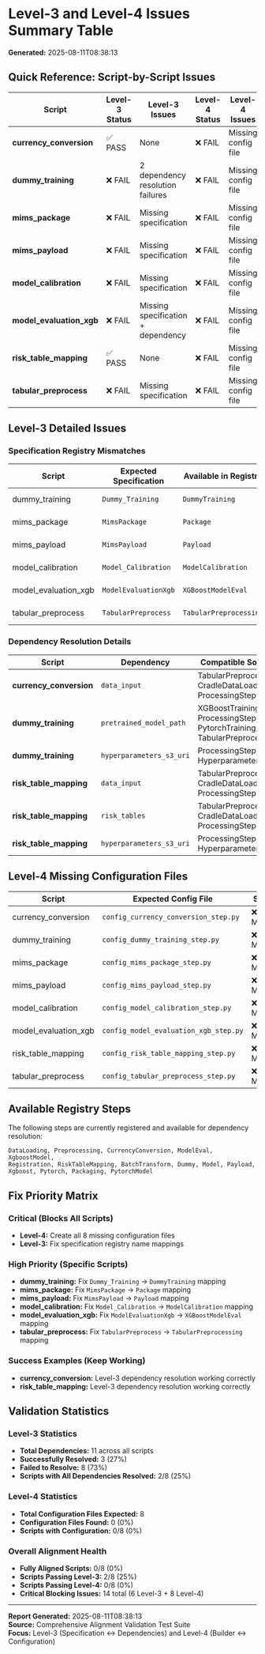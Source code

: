 # Level-3 and Level-4 Issues Summary Table
**Generated:** 2025-08-11T08:38:13

## Quick Reference: Script-by-Script Issues

| Script | Level-3 Status | Level-3 Issues | Level-4 Status | Level-4 Issues |
|--------|----------------|----------------|----------------|----------------|
| **currency_conversion** | ✅ PASS | None | ❌ FAIL | Missing config file |
| **dummy_training** | ❌ FAIL | 2 dependency resolution failures | ❌ FAIL | Missing config file |
| **mims_package** | ❌ FAIL | Missing specification | ❌ FAIL | Missing config file |
| **mims_payload** | ❌ FAIL | Missing specification | ❌ FAIL | Missing config file |
| **model_calibration** | ❌ FAIL | Missing specification | ❌ FAIL | Missing config file |
| **model_evaluation_xgb** | ❌ FAIL | Missing specification + dependency | ❌ FAIL | Missing config file |
| **risk_table_mapping** | ✅ PASS | None | ❌ FAIL | Missing config file |
| **tabular_preprocess** | ❌ FAIL | Missing specification | ❌ FAIL | Missing config file |

## Level-3 Detailed Issues

### Specification Registry Mismatches
| Script | Expected Specification | Available in Registry | Status |
|--------|----------------------|---------------------|---------|
| dummy_training | `Dummy_Training` | `DummyTraining` | ❌ Mismatch |
| mims_package | `MimsPackage` | `Package` | ❌ Mismatch |
| mims_payload | `MimsPayload` | `Payload` | ❌ Mismatch |
| model_calibration | `Model_Calibration` | `ModelCalibration` | ❌ Mismatch |
| model_evaluation_xgb | `ModelEvaluationXgb` | `XGBoostModelEval` | ❌ Mismatch |
| tabular_preprocess | `TabularPreprocess` | `TabularPreprocessing` | ❌ Mismatch |

### Dependency Resolution Details
| Script | Dependency | Compatible Sources | Resolution Status |
|--------|------------|-------------------|------------------|
| **currency_conversion** | `data_input` | TabularPreprocessing, CradleDataLoading, ProcessingStep | ✅ Resolved → Pytorch.data_output |
| **dummy_training** | `pretrained_model_path` | XGBoostTraining, ProcessingStep, PytorchTraining, TabularPreprocessing | ❌ Cannot resolve |
| **dummy_training** | `hyperparameters_s3_uri` | ProcessingStep, HyperparameterPrep | ❌ Cannot resolve |
| **risk_table_mapping** | `data_input` | TabularPreprocessing, CradleDataLoading, ProcessingStep | ✅ Resolved → Pytorch.data_output |
| **risk_table_mapping** | `risk_tables` | TabularPreprocessing, CradleDataLoading, ProcessingStep | ✅ Resolved → Preprocessing.processed_data |
| **risk_table_mapping** | `hyperparameters_s3_uri` | ProcessingStep, HyperparameterPrep | ⚠️ Optional - not resolved |

## Level-4 Missing Configuration Files

| Script | Expected Config File | Status |
|--------|---------------------|---------|
| currency_conversion | `config_currency_conversion_step.py` | ❌ Missing |
| dummy_training | `config_dummy_training_step.py` | ❌ Missing |
| mims_package | `config_mims_package_step.py` | ❌ Missing |
| mims_payload | `config_mims_payload_step.py` | ❌ Missing |
| model_calibration | `config_model_calibration_step.py` | ❌ Missing |
| model_evaluation_xgb | `config_model_evaluation_xgb_step.py` | ❌ Missing |
| risk_table_mapping | `config_risk_table_mapping_step.py` | ❌ Missing |
| tabular_preprocess | `config_tabular_preprocess_step.py` | ❌ Missing |

## Available Registry Steps
The following steps are currently registered and available for dependency resolution:
```
DataLoading, Preprocessing, CurrencyConversion, ModelEval, XgboostModel, 
Registration, RiskTableMapping, BatchTransform, Dummy, Model, Payload, 
Xgboost, Pytorch, Packaging, PytorchModel
```

## Fix Priority Matrix

### Critical (Blocks All Scripts)
- **Level-4:** Create all 8 missing configuration files
- **Level-3:** Fix specification registry name mappings

### High Priority (Specific Scripts)
- **dummy_training:** Fix `Dummy_Training` → `DummyTraining` mapping
- **mims_package:** Fix `MimsPackage` → `Package` mapping  
- **mims_payload:** Fix `MimsPayload` → `Payload` mapping
- **model_calibration:** Fix `Model_Calibration` → `ModelCalibration` mapping
- **model_evaluation_xgb:** Fix `ModelEvaluationXgb` → `XGBoostModelEval` mapping
- **tabular_preprocess:** Fix `TabularPreprocess` → `TabularPreprocessing` mapping

### Success Examples (Keep Working)
- **currency_conversion:** Level-3 dependency resolution working correctly
- **risk_table_mapping:** Level-3 dependency resolution working correctly

## Validation Statistics

### Level-3 Statistics
- **Total Dependencies:** 11 across all scripts
- **Successfully Resolved:** 3 (27%)
- **Failed to Resolve:** 8 (73%)
- **Scripts with All Dependencies Resolved:** 2/8 (25%)

### Level-4 Statistics  
- **Total Configuration Files Expected:** 8
- **Configuration Files Found:** 0 (0%)
- **Scripts with Configuration:** 0/8 (0%)

### Overall Alignment Health
- **Fully Aligned Scripts:** 0/8 (0%)
- **Scripts Passing Level-3:** 2/8 (25%)
- **Scripts Passing Level-4:** 0/8 (0%)
- **Critical Blocking Issues:** 14 total (6 Level-3 + 8 Level-4)

---
**Report Generated:** 2025-08-11T08:38:13  
**Source:** Comprehensive Alignment Validation Test Suite  
**Focus:** Level-3 (Specification ↔ Dependencies) and Level-4 (Builder ↔ Configuration)

